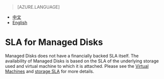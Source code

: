 <properties
	  pageTitle="SLA for Managed Disks | Azure"
    description="SLA for Managed Disks"
    services=""
    documentationCenter=""
    authors=""
    manager=""
    editor=""
    tags=""/>

<tags ms.service="legal-en" ms.date="8/2017" wacn.date="8/2017" wacn.lang="en"/>

> [AZURE.LANGUAGE]
- [中文](/support/sla/managed-disks/)
- [English](/support/sla/managed-disks-en/)
# SLA for Managed Disks

Managed Disks does not have a financially backed SLA itself. The availability of Managed Disks is based on the SLA of the underlying storage used and virtual machine to which it is attached. Please see the <a id="managed-disks_virtual-machines-en" href="/support/sla/virtual-machines-en/" target="_blank">Virtual Machines</a> and <a href="/support/sla/storage-en/" id="managed-disks_storage-en" tatget="_blank">storage SLA</a> for more details.